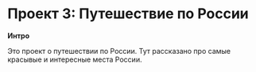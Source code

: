# Проект 3: Путешествие по России

**Интро**

Это проект о путешествии по России.
Тут рассказано про самые красывые и интересные места России.




